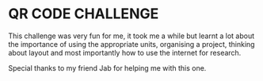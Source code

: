 # QR CODE CHALLENGE

This challenge was very fun for me, it took me a while but  learnt a lot about the importance of using the appropriate units, organising a project, thinking about layout and most importantly how to use the internet for research.

Special thanks to my friend Jab for helping me with this one.
